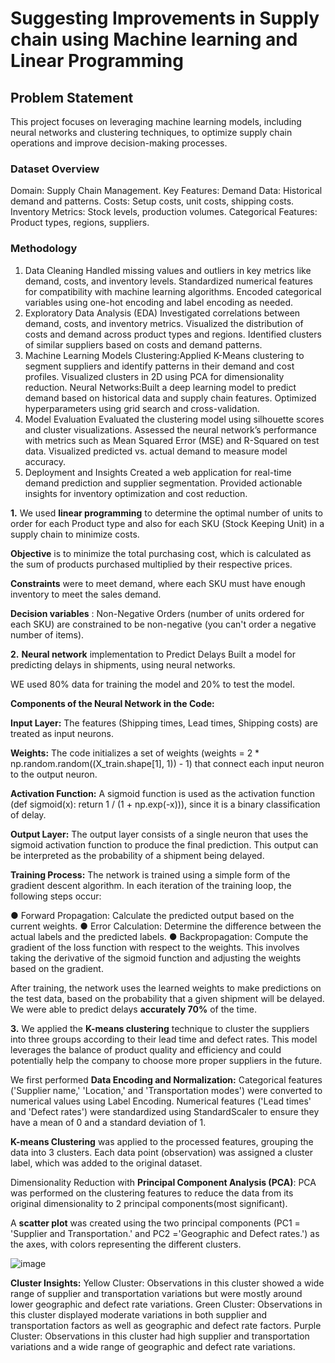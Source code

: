 # Suggesting Improvements in Supply chain using Machine learning and Linear Programming

## Problem Statement
This project focuses on leveraging machine learning models, including neural networks and clustering techniques, to optimize supply chain operations and improve decision-making processes.

### Dataset Overview
Domain: Supply Chain Management.
Key Features:
Demand Data: Historical demand and patterns.
Costs: Setup costs, unit costs, shipping costs.
Inventory Metrics: Stock levels, production volumes.
Categorical Features: Product types, regions, suppliers.
### Methodology
1. Data Cleaning
Handled missing values and outliers in key metrics like demand, costs, and inventory levels.
Standardized numerical features for compatibility with machine learning algorithms.
Encoded categorical variables using one-hot encoding and label encoding as needed.
2. Exploratory Data Analysis (EDA)
Investigated correlations between demand, costs, and inventory metrics.
Visualized the distribution of costs and demand across product types and regions.
Identified clusters of similar suppliers based on costs and demand patterns.
3. Machine Learning Models
Clustering:Applied K-Means clustering to segment suppliers and identify patterns in their demand and cost profiles.
Visualized clusters in 2D using PCA for dimensionality reduction.
Neural Networks:Built a deep learning model to predict demand based on historical data and supply chain features.
Optimized hyperparameters using grid search and cross-validation.
4. Model Evaluation
Evaluated the clustering model using silhouette scores and cluster visualizations.
Assessed the neural network’s performance with metrics such as Mean Squared Error (MSE) and R-Squared on test data.
Visualized predicted vs. actual demand to measure model accuracy.
5. Deployment and Insights
Created a web application for real-time demand prediction and supplier segmentation.
Provided actionable insights for inventory optimization and cost reduction.

**1.** We used **linear programming** to determine the optimal number of units to order for each Product
type and also for each SKU (Stock Keeping Unit) in a supply chain to minimize costs.

**Objective** is to minimize the total purchasing cost, which is calculated as the sum of products
purchased multiplied by their respective prices.

**Constraints** were to meet demand, where each SKU must have enough inventory to meet the
sales demand.

**Decision variables** : Non-Negative Orders  (number of units ordered for each
SKU) are constrained to be non-negative (you can't order a negative number of items).

**2.** **Neural network** implementation to Predict Delays
Built a model for predicting delays in shipments, using neural networks.

WE used 80% data for training the model and 20% to test the model.

**Components of the Neural Network in the Code:**

**Input Layer:** The features (Shipping times, Lead times, Shipping costs) are treated as input neurons. 

**Weights:** The code initializes a set of weights (weights = 2 * np.random.random((X_train.shape[1], 1)) - 1) that connect each input neuron to the output neuron. 

**Activation Function:** A sigmoid function is used as the activation function (def sigmoid(x): return 1 / (1 + np.exp(-x))), since it is a  binary classification of delay.

**Output Layer:** The output layer consists of a single neuron that uses the sigmoid activation function to produce the final prediction. 
This output can be interpreted as the probability of a shipment being delayed.

**Training Process:** The network is trained using a simple form of the gradient descent algorithm. 
In each iteration of the training loop, the following steps occur:

● Forward Propagation:  Calculate the predicted output based on the current weights.
● Error Calculation: Determine the difference between the actual labels and the predicted labels. 
● Backpropagation: Compute the gradient of the loss function with respect to the weights. This involves taking the derivative of the sigmoid function and adjusting the weights based on the gradient.

After training, the network uses the learned weights to make predictions on the test data, based on the probability that a given shipment will be delayed.
We were able to predict delays **accurately 70%** of the time.

**3.** We applied the **K-means clustering** technique to cluster the suppliers into three groups according to their lead time and defect rates. This model leverages the balance of product quality and efficiency and could potentially help the company to choose more proper suppliers in the future.

We first performed **Data Encoding and Normalization:**
Categorical features ('Supplier name,' 'Location,' and 'Transportation modes') were converted to numerical values using Label Encoding.
Numerical features ('Lead times' and 'Defect rates') were standardized using StandardScaler to ensure they have a mean of 0 and a standard deviation of 1.

**K-means Clustering** was applied to the processed features, grouping the data into 3 clusters. Each data point (observation) was assigned a cluster label, which was added to the original dataset.

Dimensionality Reduction with **Principal Component Analysis (PCA)**:
PCA was performed on the clustering features to reduce the data from its original dimensionality to 2 principal components(most significant).


A **scatter plot** was created using the two principal components (PC1 = 'Supplier and Transportation.' and PC2 ='Geographic and Defect rates.') as the axes, with colors representing the different clusters.

![image](https://github.com/Pratyusha3Purdue/USing-NEural-networks-and-CLustering-to-Improve-Supply-chain/assets/141969918/f0c861f1-289c-4591-8de2-83de06fa18c7)


**Cluster Insights:**
Yellow Cluster: Observations in this cluster showed a wide range of supplier and transportation variations but were mostly around lower geographic and defect rate variations.
Green Cluster: Observations in this cluster displayed moderate variations in both supplier and transportation factors as well as geographic and defect rate factors.
Purple Cluster: Observations in this cluster had high supplier and transportation variations and a wide range of geographic and defect rate variations.

